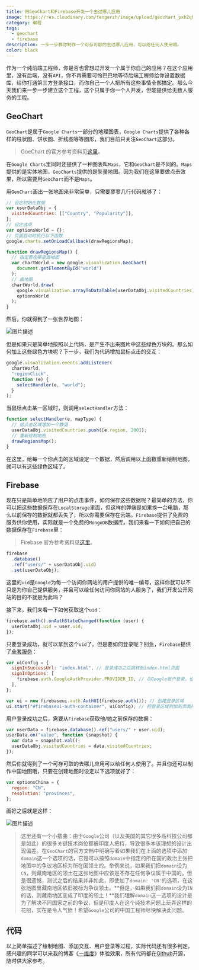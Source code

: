 ```yaml
---
title: 用GeoChart和Firebase开发一个去过哪儿应用
image: https://res.cloudinary.com/fengerzh/image/upload/geochart_pxh2qh.png
category: 编程
tags:
  - geochart
  - firebase
description: 一步一步教你制作一个可存可取的去过哪儿应用，可以给任何人使用哦。
color: black
---
```


作为一个纯前端工程师，你是否也曾想过开发一个属于你自己的应用？在这个应用里，没有后端，没有`API`，你不再需要可怜巴巴地等待后端工程师给你设置数据库，给你打通第三方登录接口，而你自己一个人把所有这些事情全部搞定。那么今天我们来一步一步建立这个工程，这个只属于你一个人开发，但能提供给无数人服务的工程。

## GeoChart

`GeoChart`是属于`Google Charts`一部分的地理图表，`Google Charts`提供了各种各样的柱状图、饼状图、折线图等等图形，我们目前只关注`GeoChart`这部分。

> GoeChart 的官方参考资料见[这里][1]。

在`Google Charts`里同时还提供了一种图表叫`Maps`，它和`GeoChart`是不同的。`Maps`提供的是实体地图，`GeoCharts`提供的是矢量地图。因为我们在这里要做点击效果，所以需要用`GeoChart`而不是`Maps`。

用`GeoChart`画出一张地图来非常简单，只需要寥寥几行代码就够了：

```js
// 设定初始化数据
var userDataObj = {
  visitedCountries: [["Country", "Popularity"]],
};
// 设定选项
var optionsWorld = {};
// 页面启动时执行以下函数
google.charts.setOnLoadCallback(drawRegionsMap);

function drawRegionsMap() {
  // 指定要在哪里画地图
  var chartWorld = new google.visualization.GeoChart(
    document.getElementById("world")
  );
  // 画地图
  chartWorld.draw(
    google.visualization.arrayToDataTable(userDataObj.visitedCountries),
    optionsWorld
  );
}
```

然后，你就得到了一张世界地图：

![图片描述][2]

但是如果只是简单地按照以上代码，是产生不出来图片中这些绿色方块的。那么如何加上这些绿色方块呢？下一步，我们为代码增加鼠标点击的交互：

```js
google.visualization.events.addListener(
  chartWorld,
  "regionClick",
  function (e) {
    selectHandler(e, "world");
  }
);
```

当鼠标点击某一区域时，则调用`selectHandler`方法：

```js
function selectHandler(e, mapType) {
  // 给点击区域增加一个数值
  userDataObj.visitedCountries.push([e.region, 200]);
  // 重新绘制地图
  drawRegionsMap();
}
```

在这里，给每一个你点击的区域设定一个数据，然后调用以上函数重新绘制地图，就可以有这些绿色区域了。

## Firebase

现在只是简单地响应了用户的点击事件，如何保存这些数据呢？最简单的方法，你可以把这些数据保存在`LocalStorage`里面，但这样的弊端是如果换一台电脑，那么以前保存的数据就都丢失了，所以你需要保存在云端。`Firebase`提供了免费的服务供你使用，实际就是一个免费的`MongoDB`数据库。我们来看一下如何把自己的数据保存在`Firebase`里：

> Firebase 官方参考资料见[这里][3]。

```js
firebase
  .database()
  .ref("users/" + userDataObj.uid)
  .set(userDataObj);
```

这里的`uid`是`Google`为每一个访问你网站的用户提供的唯一编号，这样你就可以不只是为你自己提供服务，并且可以给任何访问你网站的人服务了，我们开发公开网站的目的不就是为此吗？

接下来，我们来看一下如何获取这个`uid`：

```js
firebase.auth().onAuthStateChanged(function (user) {
  userDataObj.uid = user.uid;
});
```

只要登录成功，就可以拿到这个`uid`了。但是要如何登录呢？别急，`Firebase`提供了[全套服务][4]：

```js
var uiConfig = {
  signInSuccessUrl: "index.html", // 登录成功之后跳转到index.html页面
  signInOptions: [
    firebase.auth.GoogleAuthProvider.PROVIDER_ID, // 以Google账户登录，也可以以手机号或邮箱登录
  ],
};

var ui = new firebaseui.auth.AuthUI(firebase.auth()); // 创建登录区域
ui.start("#firebaseui-auth-container", uiConfig); // 把登录区域附加到页面指定位置
```

用户登录成功之后，需要从`Firebase`获取他/她之前保存的数据：

```js
var userData = firebase.database().ref("users/" + user.uid);
userData.on("value", function (snapshot) {
  var data = snapshot.val();
  userDataObj.visitedCountries = data.visitedCountries;
});
```

然后你就得到了一个可存可取的去哪儿应用可以给任何人使用了。并且你还可以制作中国地图哦，只要在创建地图时设定以下选项就好了：

```js
var optionsChina = {
  region: "CN",
  resolution: "provinces",
};
```

画好之后就是这样：

![图片描述][5]

> 这里还有一个小插曲：由于`Google`公司（以及美国的其它很多高科技公司都是如此）的很多关键技术岗位都被印度人把持，导致很多本该理想的设计出现偏差。在`GeoChart`的官方文档中明确写着如果我们在上面的选项中添加`domain`这一个选项的话，它是可以按照`domain`中指定的所在国的政治主张把地图中的争议地区标为所在国领土的。举例来说，如果我们把`domain`设为`CN`，则藏南地区的领土在这张地图中应该是不存在任何争议属于中国的。但是很遗憾，测试之后的结果并非如此，即使加了`domain: 'CN'`的选项，在这张地图里藏南地区依旧被标为争议领土。**但是，如果我们把`domain`设为`IN`的话，则藏南地区变成了印度的领土！**我们理解`domain`这一选项的设计是为了解决不同国家之前的争议，但是印度人在这个纯技术问题上玩弄这样的花招，实在是令人气愤！希望`Google`公司的中国工程师尽快解决此问题。

## 代码

以上简单描述了绘制地图、添加交互、用户登录等过程，实际代码还有很多判定，感兴趣的同学可以来我的博客《[一维度][6]》体验效果，所有代码都在[Github][7]开源，随时供大家参考。

[1]: https://developers.google.com/chart/interactive/docs/gallery/geochart
[2]: https://segmentfault.com/img/bV0sDt
[3]: https://firebase.google.com/?hl=zh-cn
[4]: https://github.com/firebase/firebaseui-web
[5]: https://segmentfault.com/img/bV0sIO
[6]: https://www.fengerzh.com/visit/
[7]: https://github.com/fengerzh/fengerzh.github.io/tree/master/visit
